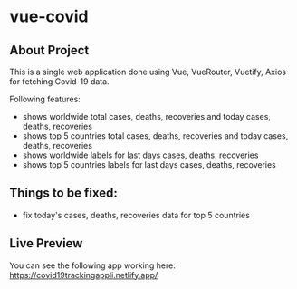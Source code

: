 # vue-covid

## About Project

This is a single web application done using Vue, VueRouter, Vuetify, Axios for fetching Covid-19 data.

Following features: 

- shows worldwide total cases, deaths, recoveries and today cases, deaths, recoveries
- shows top 5 countries total cases, deaths, recoveries and today cases, deaths, recoveries
- shows worldwide labels for last days cases, deaths, recoveries
- shows top 5 countries labels for last days cases, deaths, recoveries

## Things to be fixed: 

- fix today's cases, deaths, recoveries data for top 5 countries


## Live Preview

You can see the following app working here: https://covid19trackingappli.netlify.app/
